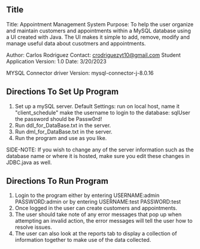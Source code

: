## Title
Title: Appointment Management System
Purpose: To help the user organize and maintain customers and appointments within a MySQL database using a UI 
created with Java. The UI makes it simple to add, remove, modify and manage useful data about cusotmers 
and appointments.

Author: Carlos Rodriguez
Contact: crodriguezyt10@gmail.com
Student Application Version: 1.0
Date: 3/20/2023

MYSQL Connector driver Version: mysql-connector-j-8.0.16

## Directions To Set Up Program
1. Set up a mySQL server. 
		Default Settings: run on local host,
					name it "client_schedule"
					make the username to login to the database: sqlUser
					the password should be Passw0rd!
2. Run ddl_for_DataBase.txt in the server.
3. Run dml_for_DataBase.txt in the server.
4. Run the program and use as you like.

SIDE-NOTE: If you wish to change any of the server information such as the
database name or where it is hosted, make sure you edit these changes
in JDBC.java as well.


## Directions To Run Program
1. Login to the program either by entering USERNAME:admin PASSWORD:admin or by 
entering USERNAME:test PASSWORD:test
2. Once logged in the user can create customers and appointments.
3. The user should take note of any error messages that pop up when attempting an invalid action,
the error messages will tell the user how to resolve issues.
4. The user can also look at the reports tab to display a collection of information together to make
use of the data collected.


